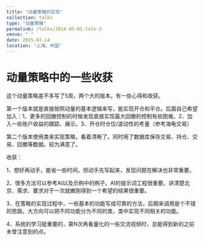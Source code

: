 ```yaml
---
title: "动量策略的实现"
collection: talks
type: "动量策略"
permalink: /talks/2014-03-01-talk-3
venue: " "
date: 2025-07-14
location: "上海，中国"
---
```


# 动量策略中的一些收获

这个动量策略差不多写了5周，两个大的版本。有一些心得和收获。

第一个版本就是直接按照动量的基本逻辑来写，能实现开仓和平仓。后面自己希望加入：1、更多的回撤控制的时候发现直接实现最大回撤的控制有些困难。2、加入一些账户收益的跟踪、展示。3、开仓时仓位/波动性的考量（参考海龟交易）

第二个版本使用类来实现策略，看着清晰了。同时用了数据库保存交易、持仓、交易、回撤等数据。较为满意了。



收获：

1、想好再动手，能省一些时间。但动手先写起来，发现问题在解决也非常重要。

2、很多方法可以参考AI以及示例中的例子。AI的提示词工程很重要。讲清楚北京、需求、要求对于一次就嫩刚得到一个希望的结果很重要。

3、在策略的实现过程中，一些基本的功能写成可靠的方法，后期来调用是个不错的思路。大方向可以把不同功能分为不同的类，类中实现不同相关的功能。

4、系统的学习挺重要的，第N次再看量化的一些交流视频时，总能得到新的之前未曾注意到的点。

